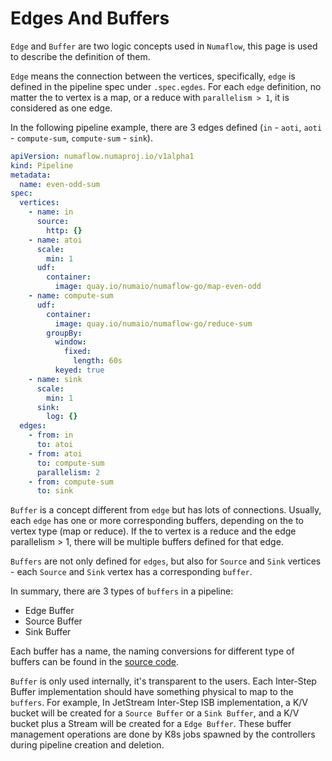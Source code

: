 # Edges And Buffers

`Edge` and `Buffer` are two logic concepts used in `Numaflow`, this page is used to describe the definition of them.

`Edge` means the connection between the vertices, specifically, `edge` is defined in the pipeline spec under `.spec.egdes`. For each `edge` definition, no matter the to vertex is a map, or a reduce with `parallelism > 1`, it is considered as one edge.

In the following pipeline example, there are 3 edges defined (`in` - `aoti`, `aoti` - `compute-sum`, `compute-sum` - `sink`).

```yaml
apiVersion: numaflow.numaproj.io/v1alpha1
kind: Pipeline
metadata:
  name: even-odd-sum
spec:
  vertices:
    - name: in
      source:
        http: {}
    - name: atoi
      scale:
        min: 1
      udf:
        container:
          image: quay.io/numaio/numaflow-go/map-even-odd
    - name: compute-sum
      udf:
        container:
          image: quay.io/numaio/numaflow-go/reduce-sum
        groupBy:
          window:
            fixed:
              length: 60s
          keyed: true
    - name: sink
      scale:
        min: 1
      sink:
        log: {}
  edges:
    - from: in
      to: atoi
    - from: atoi
      to: compute-sum
      parallelism: 2
    - from: compute-sum
      to: sink
```

`Buffer` is a concept different from `edge` but has lots of connections. Usually, each `edge` has one or more corresponding buffers, depending on the to vertex type (map or reduce). If the to vertex is a reduce and the edge parallelism > 1, there will be multiple buffers defined for that edge.

`Buffers` are not only defined for `edges`, but also for `Source` and `Sink` vertices - each `Source` and `Sink` vertex has a corresponding `buffer`.

In summary, there are 3 types of `buffers` in a pipeline:

- Edge Buffer
- Source Buffer
- Sink Buffer

Each buffer has a name, the naming conversions for different type of buffers can be found in the [source code](https://github.com/numaproj/numaflow/blob/main/pkg/apis/numaflow/v1alpha1/vertex_types.go).

`Buffer` is only used internally, it's transparent to the users. Each Inter-Step Buffer implementation should have something physical to map to the `buffers`. For example, In JetStream Inter-Step ISB implementation, a K/V bucket will be created for a `Source Buffer` or a `Sink Buffer`, and a K/V bucket plus a Stream will be created for a `Edge Buffer`. These buffer management operations are done by K8s jobs spawned by the controllers during pipeline creation and deletion.

